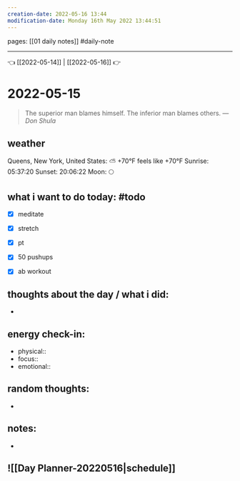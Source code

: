```yaml
---
creation-date: 2022-05-16 13:44 
modification-date: Monday 16th May 2022 13:44:51 
---
```

pages: [[01 daily notes]] 
#daily-note
___

👈 [[2022-05-14]] | [[2022-05-16]] 👉 

# 2022-05-15 
> The superior man blames himself. The inferior man blames others.
> — <cite>Don Shula</cite>


## weather
Queens, New York, United States: ⛅️  +70°F feels like +70°F
Sunrise: 05:37:20
Sunset:  20:06:22
Moon:    🌕

## what i want to do today: #todo
- [x] meditate
- [x] stretch 
- [x] pt
- [x] 50 pushups
- [x] ab workout



## thoughts about the day / what i did:
- 

## energy check-in:
- physical::
- focus::
- emotional::

## random thoughts:
- 

## notes:
- 

## ![[Day Planner-20220516|schedule]]
